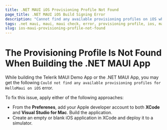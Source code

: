 ```yaml
---
title: .NET MAUI iOS Provisioning Profile Not Found
page_title: .NET MAUI iOS Build Signing Error
description: "Cannot find any available provisioning profiles on iOS when working with Telerik UI for .NET MAUI."
tags: .net maui, maui, maui check, error, provisioning profile, ios, mac, xcode
slug: ios-maui-provisioning-profile-not-found
---
```


# The Provisioning Profile Is Not Found When Building the .NET MAUI App

While building the Telerik MAUI Demo App or the .NET MAUI App, you may get the following `Could not find any available provisioning profiles for HelloMaui on iOS` error.

To fix this issue, apply either of the following approaches:

* From the **Preferenes**, add your Apple developer account to both **XCode** and **Visual Studio for Mac**. Build the application.
* Create an empty or blank iOS application in XCode and deploy it to a simulator.
